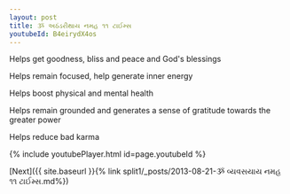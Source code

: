 ```yaml
---
layout: post
title: ૐ અઠંડરીથાય નમહ ૧૧ ટાઈમ્સ
youtubeId: B4eirydX4os
---
```

 
 
Helps get goodness, bliss and peace and God's blessings
 
Helps remain focused, help generate inner energy 
 
Helps boost physical and mental health 
 
Helps remain grounded and generates a sense of gratitude towards the greater power 
 
Helps reduce bad karma
 
 
 
 


{% include youtubePlayer.html id=page.youtubeId %}
 
[Next]({{ site.baseurl }}{% link  split1/_posts/2013-08-21-ૐ વ્યવસયાય નમહ ૧૧ ટાઈમ્સ.md%})
 

